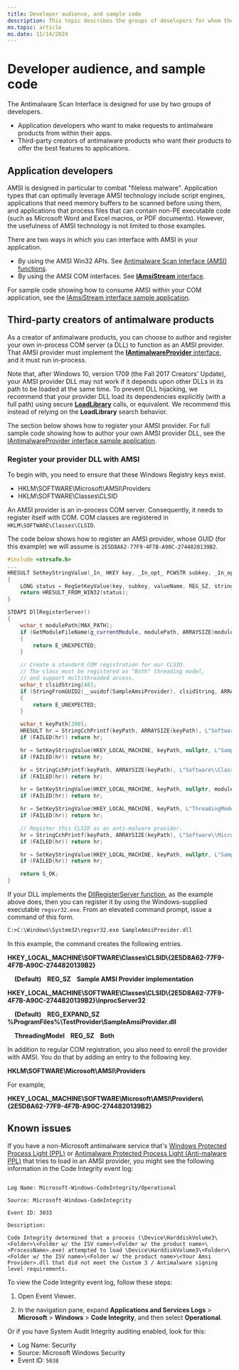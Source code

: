 ```yaml
---
title: Developer audience, and sample code
description: This topic describes the groups of developers for whom the Antimalware Scan Interface is designed.
ms.topic: article
ms.date: 11/14/2024
---
```


# Developer audience, and sample code

The Antimalware Scan Interface is designed for use by two groups of developers.

- Application developers who want to make requests to antimalware products from within their apps.
- Third-party creators of antimalware products who want their products to offer the best features to applications.

## Application developers

AMSI is designed in particular to combat "fileless malware". Application types that can optimally leverage AMSI technology include script engines, applications that need memory buffers to be scanned before using them, and applications that process files that can contain non-PE executable code (such as Microsoft Word and Excel macros, or PDF documents). However, the usefulness of AMSI technology is not limited to those examples.

There are two ways in which you can interface with AMSI in your application.

- By using the AMSI Win32 APIs. See [Antimalware Scan Interface (AMSI) functions](/windows/desktop/amsi/antimalware-scan-interface-functions).
- By using the AMSI COM interfaces. See [**IAmsiStream** interface](/windows/desktop/api/amsi/nn-amsi-iamsistream).

For sample code showing how to consume AMSI within your COM application, see the [IAmsiStream interface sample application](https://github.com/Microsoft/Windows-classic-samples/tree/master/Samples/AmsiStream).

## Third-party creators of antimalware products

As a creator of antimalware products, you can choose to author and register your own in-process COM server (a DLL) to function as an AMSI provider. That AMSI provider must implement the [**IAntimalwareProvider** interface](/windows/desktop/api/amsi/nn-amsi-iantimalwareprovider), and it must run in-process.

Note that, after Windows 10, version 1709 (the Fall 2017 Creators' Update), your AMSI provider DLL may not work if it depends upon other DLLs in its path to be loaded at the same time. To prevent DLL hijacking, we recommend that your provider DLL load its dependencies explicitly (with a full path) using secure [**LoadLibrary**](/windows/desktop/api/libloaderapi/nf-libloaderapi-loadlibraryw) calls, or equivalent. We recommend this instead of relying on the **LoadLibrary** search behavior.

The section below shows how to register your AMSI provider. For full sample code showing how to author your own AMSI provider DLL, see the [IAntimalwareProvider interface sample application](https://github.com/Microsoft/Windows-classic-samples/tree/master/Samples/AmsiProvider).

### Register your provider DLL with AMSI

To begin with, you need to ensure that these Windows Registry keys exist.

- HKLM\SOFTWARE\Microsoft\AMSI\Providers
- HKLM\SOFTWARE\Classes\CLSID

An AMSI provider is an in-process COM server. Consequently, it needs to register itself with COM. COM classes are registered in `HKLM\SOFTWARE\Classes\CLSID`.

The code below shows how to register an AMSI provider, whose GUID (for this example) we will assume is `2E5D8A62-77F9-4F7B-A90C-2744820139B2`.

```cpp
#include <strsafe.h>
...
HRESULT SetKeyStringValue(_In_ HKEY key, _In_opt_ PCWSTR subkey, _In_opt_ PCWSTR valueName, _In_ PCWSTR stringValue)
{
    LONG status = RegSetKeyValue(key, subkey, valueName, REG_SZ, stringValue, (wcslen(stringValue) + 1) * sizeof(wchar_t));
    return HRESULT_FROM_WIN32(status);
}

STDAPI DllRegisterServer()
{
    wchar_t modulePath[MAX_PATH];
    if (GetModuleFileName(g_currentModule, modulePath, ARRAYSIZE(modulePath)) >= ARRAYSIZE(modulePath))
    {
        return E_UNEXPECTED;
    }

    // Create a standard COM registration for our CLSID.
    // The class must be registered as "Both" threading model,
    // and support multithreaded access.
    wchar_t clsidString[40];
    if (StringFromGUID2(__uuidof(SampleAmsiProvider), clsidString, ARRAYSIZE(clsidString)) == 0)
    {
        return E_UNEXPECTED;
    }

    wchar_t keyPath[200];
    HRESULT hr = StringCchPrintf(keyPath, ARRAYSIZE(keyPath), L"Software\\Classes\\CLSID\\%ls", clsidString);
    if (FAILED(hr)) return hr;

    hr = SetKeyStringValue(HKEY_LOCAL_MACHINE, keyPath, nullptr, L"SampleAmsiProvider");
    if (FAILED(hr)) return hr;

    hr = StringCchPrintf(keyPath, ARRAYSIZE(keyPath), L"Software\\Classes\\CLSID\\%ls\\InProcServer32", clsidString);
    if (FAILED(hr)) return hr;

    hr = SetKeyStringValue(HKEY_LOCAL_MACHINE, keyPath, nullptr, modulePath);
    if (FAILED(hr)) return hr;

    hr = SetKeyStringValue(HKEY_LOCAL_MACHINE, keyPath, L"ThreadingModel", L"Both");
    if (FAILED(hr)) return hr;

    // Register this CLSID as an anti-malware provider.
    hr = StringCchPrintf(keyPath, ARRAYSIZE(keyPath), L"Software\\Microsoft\\AMSI\\Providers\\%ls", clsidString);
    if (FAILED(hr)) return hr;

    hr = SetKeyStringValue(HKEY_LOCAL_MACHINE, keyPath, nullptr, L"SampleAmsiProvider");
    if (FAILED(hr)) return hr;

    return S_OK;
}
```

If your DLL implements the [DllRegisterServer function](/windows/desktop/api/olectl/nf-olectl-dllregisterserver), as the example above does, then you can register it by using the Windows-supplied executable `regsvr32.exe`. From an elevated command prompt, issue a command of this form.

```cmd
C:>C:\Windows\System32\regsvr32.exe SampleAmsiProvider.dll
```

In this example, the command creates the following entries.

**HKEY_LOCAL_MACHINE\SOFTWARE\Classes\CLSID\\{2E5D8A62-77F9-4F7B-A90C-2744820139B2}**

&nbsp;&nbsp;&nbsp;&nbsp;**(Default)    REG_SZ    Sample AMSI Provider implementation**


**HKEY_LOCAL_MACHINE\SOFTWARE\Classes\CLSID\\{2E5D8A62-77F9-4F7B-A90C-2744820139B2}\InprocServer32**

&nbsp;&nbsp;&nbsp;&nbsp;**(Default)    REG_EXPAND_SZ    %ProgramFiles%\TestProvider\SampleAmsiProvider.dll**

&nbsp;&nbsp;&nbsp;&nbsp;**ThreadingModel    REG_SZ    Both**

In addition to regular COM registration, you also need to enroll the provider with AMSI. You do that by adding an entry to the following key.

**HKLM\SOFTWARE\Microsoft\AMSI\Providers**

For example,

**HKEY_LOCAL_MACHINE\SOFTWARE\Microsoft\AMSI\Providers\\{2E5D8A62-77F9-4F7B-A90C-2744820139B2}**

## Known issues

If you have a non-Microsoft antimalware service that's [Windows Protected Process Light (PPL)](/windows/win32/api/processthreadsapi/ns-processthreadsapi-process_protection_level_information) or [Antimalware Protected Process Light (Anti-malware PPL)](/windows/win32/services/protecting-anti-malware-services-) that tries to load in an AMSI provider, you might see the following information in the Code Integrity event log:

```properties
 
Log Name: Microsoft-Windows-CodeIntegrity/Operational 

Source: Microsoft-Windows-CodeIntegrity 

Event ID: 3033 

Description: 

Code Integrity determined that a process (\Device\HarddiskVolume3\<Folder>\<Folder w/ the ISV name>\<Folder w/ the product name>\<ProcessName>.exe) attempted to load \Device\HarddiskVolume3\<Folder>\<Folder w/ the ISV name>\<Folder w/ the product name>\<Your Amsi Provider>.dll that did not meet the Custom 3 / Antimalware signing level requirements. 

```

To view  the Code Integrity event log, follow these steps:

1. Open Event Viewer. 

2. In the navigation pane, expand **Applications and Services Logs** > **Microsoft** > **Windows** > **Code Integrity**, and then select **Operational**. 

Or if you have System Audit Integrity auditing enabled, look for this:

- Log Name: Security
- Source: Microsoft Windows Security 
- Event ID: `5038` 